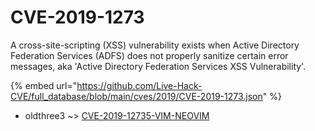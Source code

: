 # CVE-2019-1273

A cross-site-scripting (XSS) vulnerability exists when Active Directory Federation Services (ADFS) does not properly sanitize certain error messages, aka 'Active Directory Federation Services XSS Vulnerability'.

{% embed url="https://github.com/Live-Hack-CVE/full_database/blob/main/cves/2019/CVE-2019-1273.json" %}


* oldthree3 ~> [CVE-2019-12735-VIM-NEOVIM](https://zeste.alice-snow.ru/2019/database/cve-2019-1273/cve-2019-12735-vim-neovim-oldthree3)